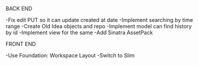 BACK END

-Fix edit PUT so it can update created at date
-Implement searching by time range
-Create Old Idea objects and repo
-Implement model can find history by id
-Implement view for the same
-Add Sinatra AssetPack




FRONT END

-Use Foundation: Workspace Layout
-Switch to Slim
